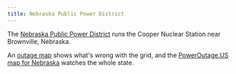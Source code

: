 ```yaml
---
title: Nebraska Public Power District
---
```

The [Nebraska Public Power District](https://www.nppd.com/) runs the
Cooper Nuclear Station near Brownville, Nebraska.

An [outage map](https://outages.nppd.com/) shows what's wrong with the grid, and
the [PowerOutage.US map for Nebraska](https://poweroutage.us/area/state/nebraska)
watches the whole state.
